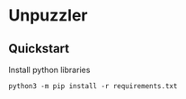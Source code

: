 # Unpuzzler

## Quickstart

Install python libraries
    
    python3 -m pip install -r requirements.txt
